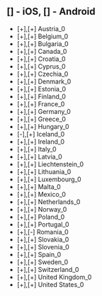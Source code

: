 [] - iOS, [] - Android
-----------------------
- [+],[+] Austria_0
- [+],[+] Belgium_0
- [+],[+] Bulgaria_0
- [+],[+] Canada_0
- [+],[+] Croatia_0
- [+],[+] Cyprus_0
- [+],[+] Czechia_0
- [+],[+] Denmark_0
- [+],[+] Estonia_0
- [+],[+] Finland_0
- [+],[+] France_0
- [+],[+] Germany_0
- [+],[+] Greece_0
- [+],[+] Hungary_0
- [-],[+] Iceland_0
- [+],[+] Ireland_0
- [+],[+] Italy_0
- [+],[+] Latvia_0
- [+],[+] Liechtenstein_0
- [+],[+] Lithuania_0
- [+],[+] Luxembourg_0
- [+],[+] Malta_0
- [+],[+] Mexico_0
- [+],[+] Netherlands_0
- [+],[+] Norway_0
- [+],[+] Poland_0
- [+],[+] Portugal_0
- [+],[-] Romania_0
- [+],[+] Slovakia_0
- [+],[+] Slovenia_0
- [+],[+] Spain_0
- [+],[+] Sweden_0
- [+],[+] Switzerland_0
- [+],[+] United Kingdom_0
- [+],[+] United States_0
